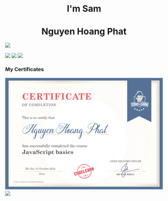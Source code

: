 <h1 align="center">I'm Sam</h1>
<h1 align="center">Nguyen Hoang Phat</h1>

<img src="https://img.shields.io/github/watchers/SamNguyen1204/SamNguyen?style=social">

<p align="center>
<img src="https://img.icons8.com/color/96/000000/html-5--v1.png"/>
<img src="https://img.icons8.com/color/96/000000/css3.png"/>
<img src="https://img.icons8.com/color/96/000000/javascript--v1.png"/>
<img src="https://img.icons8.com/office/96/000000/react.png"/>
</p>



<h3>My Certificates</h3>

<img src="./Images/CodeLearn_certification.png" width="600px">
<img src="./Images/Nguyen Hoang Phat"  width="600px">

